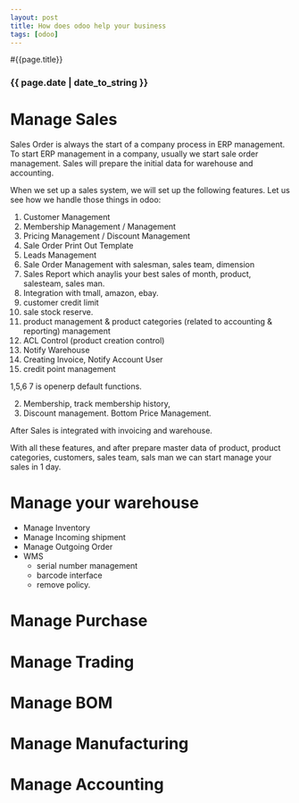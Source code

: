 ```yaml
---
layout: post
title: How does odoo help your business
tags: [odoo]
---
```


#{{page.title}}

### {{ page.date | date_to_string }}
# Manage Sales

Sales Order is always the start of a company process in ERP management.
To start ERP management in a company, usually we start sale order management.
Sales will prepare the initial data for warehouse and accounting.

When we set up a sales system, we will set up the following features. Let us see how we handle those things in odoo:

1. Customer Management
2. Membership Management / Management
3. Pricing Management / Discount Management
4. Sale Order Print Out Template
5. Leads Management 
6. Sale Order Management with salesman, sales team, dimension
7. Sales Report which anaylis your best sales of month, product, salesteam, sales man.
8. Integration with tmall, amazon, ebay.
9. customer credit limit
10. sale stock reserve.
11. product management & product categories (related to accounting & reporting) management
12. ACL Control (product creation control)
13. Notify Warehouse
14. Creating Invoice, Notify Account User
15. credit point management

1,5,6 7 is openerp default functions.

2. Membership, track membership history, 
3. Discount management. Bottom Price Management.

After Sales is integrated with invoicing and warehouse.

With all these features,  and after prepare master data of product, product categories, customers, sales team, sals man
we can start manage your sales in 1 day.



# Manage your warehouse

* Manage Inventory
* Manage Incoming shipment
* Manage Outgoing Order
* WMS
	* serial number management
	* barcode interface
	* remove policy. 	

# Manage Purchase


# Manage Trading

# Manage BOM

# Manage Manufacturing

# Manage Accounting

